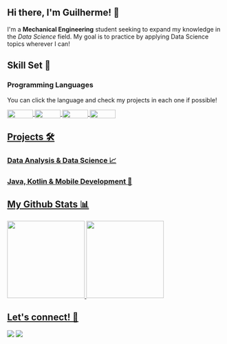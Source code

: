 ## Hi there, I'm Guilherme! 👋
I'm a __Mechanical Engineering__ student seeking to expand my knowledge in the _Data Science_ field. My goal is to practice by applying Data Science topics wherever I can!


## Skill Set 📖
### Programming Languages
You can click the language and check my projects in each one if possible!
<div style="display: inline_block">
  <a href = "https://github.com/gkuffner?tab=repositories&q=&type=&language=python&sort="><img align="center" alt="" height="20" width="60" src="https://img.shields.io/badge/Python-3776AB?style=for-the-badge&logo=python&logoColor=white">
  <img align="center" alt="" height="20" width="60" src="https://img.shields.io/badge/R-276DC3?style=for-the-badge&logo=r&logoColor=white">
  <a href = "https://github.com/gkuffner?tab=repositories&q=&type=&language=java&sort="><img align="center" alt="" height="20" width="60" src="https://img.shields.io/badge/Java-ED8B00?style=for-the-badge&logo=openjdk&logoColor=white">
  <img align="center" alt="" height="20" width="60" src="https://img.shields.io/badge/Kotlin-0095D5?&style=for-the-badge&logo=kotlin&logoColor=white">
</div>

## Projects 🛠️
### Data Analysis & Data Science 📈

### Java, Kotlin & Mobile Development 📱

## My Github Stats 📊

<div>
  <a href = "https://github.com/gkuffner"/>
  <img height = "180em" src="https://github-readme-stats.vercel.app/api?username=gkuffner&show_icons=true&theme=holi"/>
  <img height = "180em" src="https://github-readme-stats.vercel.app/api/top-langs/?username=gkuffner&theme=holi"/>
</div>

## Let's connect! 🤝 
<div>
  <a href="mailto:guilhermekmpr@gmail.com" target="_blank"><img src="https://img.shields.io/badge/Gmail-D14836?style=for-the-badge&logo=gmail&logoColor=white" target="_blank"></a>
  <a href="https://www.linkedin.com/in/guilherme-kuffner-425b1616a/" target="_blank"><img src="https://img.shields.io/badge/LinkedIn-0077B5?style=for-the-badge&logo=linkedin&logoColor=white" target="_blank"></a>
</div>
<!--
**gkuffner/gkuffner** is a ✨ _special_ ✨ repository because its `README.md` (this file) appears on your GitHub profile.

Here are some ideas to get you started:

- 🔭 I’m currently working on ...
- 🌱 I’m currently learning ...
- 👯 I’m looking to collaborate on ...
- 🤔 I’m looking for help with ...
- 💬 Ask me about ...
- 📫 How to reach me: ...
- 😄 Pronouns: ...
- ⚡ Fun fact: ...
-->
